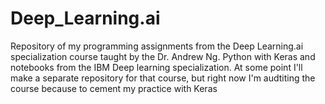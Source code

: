 # Deep_Learning.ai
Repository of my programming assignments from the Deep Learning.ai specialization course taught by the Dr. Andrew Ng. Python with Keras and notebooks from the IBM Deep learning specialization. At some point I'll make a separate repository for that course, but right now I'm audtiting the course because to cement my practice with Keras
